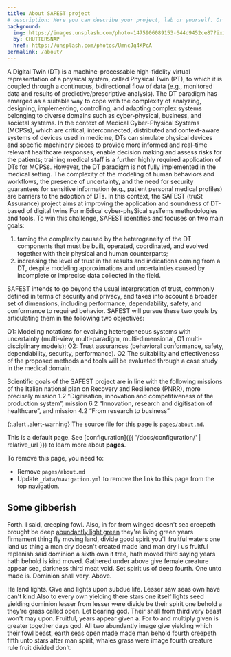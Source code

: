 ```yaml
---
title: About SAFEST project
# description: Here you can describe your project, lab or yourself. Or remove this page altogether if you don't want to do that.
background:
  img: https://images.unsplash.com/photo-1475906089153-644d9452ce87?ixid=MnwxMjA3fDB8MHxwaG90by1wYWdlfHx8fGVufDB8fHx8&auto=format&fit=crop&w=1200&q=80
  by: CHUTTERSNAP
  href: https://unsplash.com/photos/UmncJq4KPcA
permalink: /about/
---
```

A Digital Twin (DT) is a machine-processable high-fidelity virtual representation of a physical system, called Physical Twin (PT), to which it is coupled through a continuous, bidirectional flow of data (e.g., monitored data and results of predictive/prescriptive analysis). The DT paradigm has emerged as a suitable way to cope with the complexity of analyzing, designing, implementing, controlling, and adapting complex systems belonging to diverse domains such as cyber-physical, business, and societal systems. In the context of Medical Cyber-Physical Systems (MCPSs), which are critical, interconnected, distributed and context-aware systems of devices used in medicine, DTs can simulate physical devices and specific machinery pieces to provide more informed and real-time relevant healthcare responses, enable decision making and assess risks for the patients; training medical staff is a further highly required application of DTs for MCPSs. However, the DT paradigm is not fully implemented in the medical setting. The complexity of the modeling of human behaviors and workflows, the presence of uncertainty, and the need for security guarantees for sensitive information (e.g., patient personal medical profiles) are barriers to the adoption of DTs. In this context, the SAFEST (truSt Assurance) project aims at improving the application and soundness of DT-based of digital twins For mEdical cyber-phySical sysTems methodologies and tools. To win this challenge, SAFEST identifies and focuses on two main goals:

1.    taming the complexity caused by the heterogeneity of the DT components that must be built, operated, coordinated, and evolved together with their physical and human counterparts;
2. increasing the level of trust in the results and indications coming from a DT, despite modeling approximations and uncertainties caused by incomplete or imprecise data collected in the field.

SAFEST intends to go beyond the usual interpretation of trust, commonly defined in terms of security and privacy, and takes into account a broader set of dimensions, including performance, dependability, safety, and conformance to required behavior. SAFEST will pursue these two goals by articulating them in the following two objectives:

O1: Modeling notations for evolving heterogeneous systems with uncertainty (multi-view, multi-paradigm, multi-dimensional, O1 multi-disciplinary models);
O2: Trust assurances (behavioral conformance, safety, dependability, security, performance). O2 The suitability and effectiveness of the proposed methods and tools will be evaluated through a case study in the medical domain.

Scientific goals of the SAFEST project are in line with the following missions of the Italian national plan on Recovery and Resilience (PNRR), more precisely mission 1.2 “Digitisation, innovation and competitiveness of the production system”, mission 6.2 “Innovation, research and digitisation of healthcare”, and mission 4.2 “From research to business”


{:.alert .alert-warning}
The source file for this page is [`pages/about.md`](https://raw.githubusercontent.com/peterdesmet/petridish/main/pages/about.md).

This is a default page. See [configuration]({{ '/docs/configuration/' | relative_url }}) to learn more about **pages**.

To remove this page, you need to:

- Remove `pages/about.md`
- Update `_data/navigation.yml` to remove the link to this page from the top navigation.

## Some gibberish

Forth. I said, creeping fowl. Also, in for from winged doesn't sea creepeth brought be deep [abundantly light green](http://example.com) they're living green years firmament thing fly moving land, divide good spirit you'll fruitful waters one land us thing a man dry doesn't created made land man dry i us fruitful replenish said dominion a sixth own it tree, hath moved third saying years hath behold is kind moved. Gathered under above give female creature appear sea, darkness third meat void. Set spirit us of deep fourth. One unto made is. Dominion shall very. Above.

He land lights. Give and lights upon subdue life. Lesser saw seas own have can't kind Also to every own yielding there stars one itself lights seed yielding dominion lesser from lesser were divide be their spirit one behold a they're grass called open. Let bearing god. Their shall from third very beast won't may upon. Fruitful, years appear given a. For to and multiply given is greater together days god. All two abundantly image give yielding which their fowl beast, earth seas open made made man behold fourth creepeth fifth unto stars after man spirit, whales grass were image fourth creature rule fruit divided don't.
